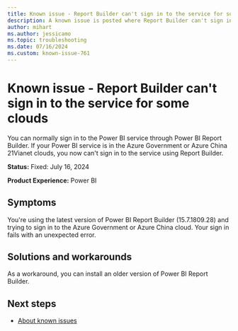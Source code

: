 ```yaml
---
title: Known issue - Report Builder can't sign in to the service for some clouds
description: A known issue is posted where Report Builder can't sign in to the service for some clouds.
author: mihart
ms.author: jessicamo
ms.topic: troubleshooting  
ms.date: 07/16/2024
ms.custom: known-issue-761
---
```


# Known issue - Report Builder can't sign in to the service for some clouds

You can normally sign in to the Power BI service through Power BI Report Builder. If your Power BI service is in the Azure Government or Azure China 21Vianet clouds, you now can't sign in to the service using Report Builder.

**Status:** Fixed: July 16, 2024

**Product Experience:** Power BI

## Symptoms

You're using the latest version of Power BI Report Builder (15.7.1809.28) and trying to sign in to the Azure Government or Azure China cloud. Your sign in fails with an unexpected error.

## Solutions and workarounds

As a workaround, you can install an older version of Power BI Report Builder.

## Next steps

- [About known issues](https://support.fabric.microsoft.com/known-issues)